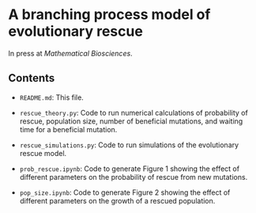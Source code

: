 # A branching process model of evolutionary rescue

In press at *Mathematical Biosciences*.

## Contents

* `README.md`: This file.

* `rescue_theory.py`: Code to run numerical calculations of probability of rescue, population size, number of beneficial mutations, and waiting time for a beneficial mutation.

* `rescue_simulations.py`: Code to run simulations of the evolutionary rescue model.

* `prob_rescue.ipynb`: Code to generate Figure 1 showing the effect of different parameters on the probability of rescue from new mutations.

* `pop_size.ipynb`: Code to generate Figure 2 showing the effect of different parameters on the growth of a rescued population.
